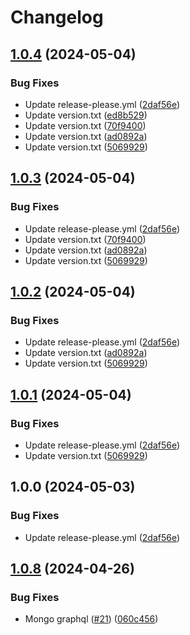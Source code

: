 # Changelog

## [1.0.4](https://github.com/Remote-Falcon/remote-falcon-control-panel/compare/v1.0.3...v1.0.4) (2024-05-04)


### Bug Fixes

* Update release-please.yml ([2daf56e](https://github.com/Remote-Falcon/remote-falcon-control-panel/commit/2daf56e4ad0e51a9a2f3608f5923a8310b09d777))
* Update version.txt ([ed8b529](https://github.com/Remote-Falcon/remote-falcon-control-panel/commit/ed8b5291ffc03113ac1ee0c1ced374d586fc89e4))
* Update version.txt ([70f9400](https://github.com/Remote-Falcon/remote-falcon-control-panel/commit/70f9400c9c07960ff9de89df7c82c6a73b783d98))
* Update version.txt ([ad0892a](https://github.com/Remote-Falcon/remote-falcon-control-panel/commit/ad0892a9d13ae758d02e26aa9a86a60b19a5b705))
* Update version.txt ([5069929](https://github.com/Remote-Falcon/remote-falcon-control-panel/commit/50699298a61ef3669332841268681cd054c0f995))

## [1.0.3](https://github.com/Remote-Falcon/remote-falcon-control-panel/compare/v1.0.2...v1.0.3) (2024-05-04)


### Bug Fixes

* Update release-please.yml ([2daf56e](https://github.com/Remote-Falcon/remote-falcon-control-panel/commit/2daf56e4ad0e51a9a2f3608f5923a8310b09d777))
* Update version.txt ([70f9400](https://github.com/Remote-Falcon/remote-falcon-control-panel/commit/70f9400c9c07960ff9de89df7c82c6a73b783d98))
* Update version.txt ([ad0892a](https://github.com/Remote-Falcon/remote-falcon-control-panel/commit/ad0892a9d13ae758d02e26aa9a86a60b19a5b705))
* Update version.txt ([5069929](https://github.com/Remote-Falcon/remote-falcon-control-panel/commit/50699298a61ef3669332841268681cd054c0f995))

## [1.0.2](https://github.com/Remote-Falcon/remote-falcon-control-panel/compare/v1.0.1...v1.0.2) (2024-05-04)


### Bug Fixes

* Update release-please.yml ([2daf56e](https://github.com/Remote-Falcon/remote-falcon-control-panel/commit/2daf56e4ad0e51a9a2f3608f5923a8310b09d777))
* Update version.txt ([ad0892a](https://github.com/Remote-Falcon/remote-falcon-control-panel/commit/ad0892a9d13ae758d02e26aa9a86a60b19a5b705))
* Update version.txt ([5069929](https://github.com/Remote-Falcon/remote-falcon-control-panel/commit/50699298a61ef3669332841268681cd054c0f995))

## [1.0.1](https://github.com/Remote-Falcon/remote-falcon-control-panel/compare/v1.0.0...v1.0.1) (2024-05-04)


### Bug Fixes

* Update release-please.yml ([2daf56e](https://github.com/Remote-Falcon/remote-falcon-control-panel/commit/2daf56e4ad0e51a9a2f3608f5923a8310b09d777))
* Update version.txt ([5069929](https://github.com/Remote-Falcon/remote-falcon-control-panel/commit/50699298a61ef3669332841268681cd054c0f995))

## 1.0.0 (2024-05-03)


### Bug Fixes

* Update release-please.yml ([2daf56e](https://github.com/Remote-Falcon/remote-falcon-control-panel/commit/2daf56e4ad0e51a9a2f3608f5923a8310b09d777))

## [1.0.8](https://github.com/Remote-Falcon/remote-falcon-control-panel/compare/v1.0.7...v1.0.8) (2024-04-26)


### Bug Fixes

* Mongo graphql ([#21](https://github.com/Remote-Falcon/remote-falcon-control-panel/issues/21)) ([060c456](https://github.com/Remote-Falcon/remote-falcon-control-panel/commit/060c456bee058250f89c98867e524faa3aea5490))
